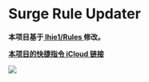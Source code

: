 # Surge Rule Updater

**本项目基于[ lhie1/Rules ](https://github.com/lhie1/Rules)修改。**

[**本项目的快捷指令 iCloud 链接**](https://www.icloud.com/shortcuts/8f8bf120e2a14805b24174a232338ad5)

![](https://raw.githubusercontent.com/linzx91/Shortcuts/master/Images/Rules_Updater_01.jpeg)
